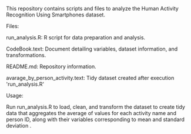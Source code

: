 This repository contains scripts and files to analyze the Human Activity Recognition Using Smartphones dataset.


Files:

run_analysis.R: R script for data preparation and analysis.

CodeBook.text: Document detailing variables, dataset information, and transformations.

README.md: Repository information.

avarage_by_person_activity.text: Tidy dataset created after execution 'run_analysis.R'




Usage:

Run run_analysis.R to load, clean, and transform the dataset to create tidy data that aggregates the average of values for each activity name and person ID, along with their variables corresponding to mean and standard deviation .
